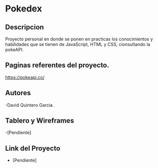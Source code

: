 # Pokedex

## Descripcion

Proyecto personal en donde se ponen en practicas los conocimientos y habilidades que se tienen de JavaScript, HTML y CSS, cionsultando la pokeAPI.

## Paginas referentes del proyecto. 

https://pokeapi.co/

## Autores

-David Quintero Garcia.
  
## Tablero y Wireframes

-[Pendiente]

## Link del Proyecto

- [Pendiente]

